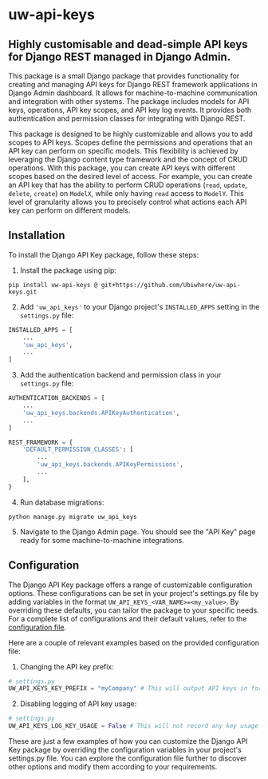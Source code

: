 # uw-api-keys
## Highly customisable and dead-simple API keys for Django REST managed in Django Admin.

This package is a small Django package that provides functionality for creating and managing API keys for Django REST framework applications in Django Admin dashboard. 
It allows for machine-to-machine communication and integration with other systems. 
The package includes models for API keys, operations, API key scopes, and API key log events.
It provides both authentication and permission classes for integrating with Django REST.

This package is designed to be highly customizable and allows you to add scopes to API keys. 
Scopes define the permissions and operations that an API key can perform on specific models. 
This flexibility is achieved by leveraging the Django content type framework and the concept of CRUD operations.
With this package, you can create API keys with different scopes based on the desired level of access. 
For example, you can create an API key that has the ability to perform CRUD operations (`read`, `update`, `delete`, `create`) on `ModelX`, while only having `read` access to `ModelY`. 
This level of granularity allows you to precisely control what actions each API key can perform on different models.

## Installation

To install the Django API Key package, follow these steps:

1. Install the package using pip:

```shell
pip install uw-api-keys @ git+https://github.com/Ubiwhere/uw-api-keys.git
```

2. Add `'uw_api_keys'` to your Django project's `INSTALLED_APPS` setting in the `settings.py` file:

```python
INSTALLED_APPS = [
    ...
    'uw_api_keys',
    ...
]
```

3. Add the authentication backend and permission class in your `settings.py` file:

```python
AUTHENTICATION_BACKENDS = [
    ...
    'uw_api_keys.backends.APIKeyAuthentication',
    ...
]

REST_FRAMEWORK = {
    'DEFAULT_PERMISSION_CLASSES': [
        ...
        'uw_api_keys.backends.APIKeyPermissions',
        ...
    ],
}
```

4. Run database migrations:
```shell
python manage.py migrate uw_api_keys
```

5. Navigate to the Django Admin page. You should see the "API Key" page ready for some machine-to-machine integrations.

## Configuration

The Django API Key package offers a range of customizable configuration options. 
These configurations can be set in your project's settings.py file by adding variables in the format `UW_API_KEYS_<VAR_NAME>=<my_value>`. 
By overriding these defaults, you can tailor the package to your specific needs. For a complete list of configurations and their default values, refer to the [configuration file](https://github.com/Ubiwhere/uw-api-keys/blob/main/src/uw_api_keys/conf.py#L7).

Here are a couple of relevant examples based on the provided configuration file:

1. Changing the API key prefix:
```python
# settings.py
UW_API_KEYS_KEY_PREFIX = "myCompany" # This will output API keys in format: myCompany_Bo9hYkRG6tfZUofF3VBen9uIo1FvGuIt_rwkWPaVRCJEoaQVkEJJsKfraElINSiLL
```

2. Disabling logging of API key usage:
```python
# settings.py
UW_API_KEYS_LOG_KEY_USAGE = False # This will not record any key usage activity and will hide the logging model from django admin
```

These are just a few examples of how you can customize the Django API Key package by overriding the configuration variables in your project's settings.py file. 
You can explore the configuration file further to discover other options and modify them according to your requirements.
